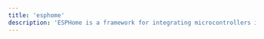 ```yaml
---
title: 'esphome'
description: 'ESPHome is a framework for integrating microcontrollers into Home Assistant'
---
```


